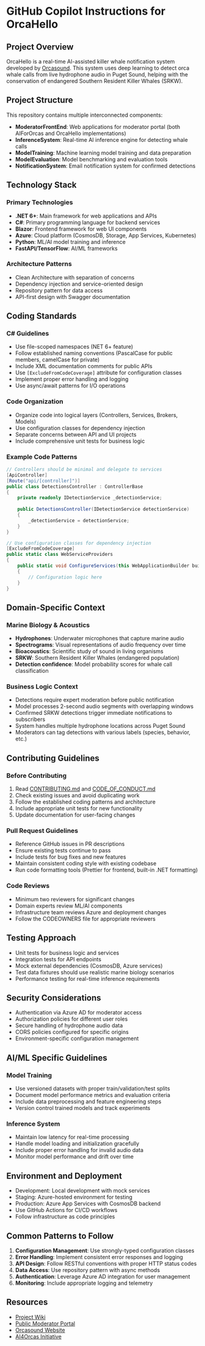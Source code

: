 # GitHub Copilot Instructions for OrcaHello

## Project Overview

OrcaHello is a real-time AI-assisted killer whale notification system developed by [Orcasound](https://www.orcasound.net/). This system uses deep learning to detect orca whale calls from live hydrophone audio in Puget Sound, helping with the conservation of endangered Southern Resident Killer Whales (SRKW).

## Project Structure

This repository contains multiple interconnected components:

- **ModeratorFrontEnd**: Web applications for moderator portal (both AIForOrcas and OrcaHello implementations)
- **InferenceSystem**: Real-time AI inference engine for detecting whale calls
- **ModelTraining**: Machine learning model training and data preparation
- **ModelEvaluation**: Model benchmarking and evaluation tools
- **NotificationSystem**: Email notification system for confirmed detections

## Technology Stack

### Primary Technologies
- **.NET 6+**: Main framework for web applications and APIs
- **C#**: Primary programming language for backend services
- **Blazor**: Frontend framework for web UI components
- **Azure**: Cloud platform (CosmosDB,  Storage, App Services, Kubernetes)
- **Python**: ML/AI model training and inference
- **FastAPI/TensorFlow**: AI/ML frameworks

### Architecture Patterns
- Clean Architecture with separation of concerns
- Dependency injection and service-oriented design
- Repository pattern for data access
- API-first design with Swagger documentation

## Coding Standards

### C# Guidelines
- Use file-scoped namespaces (NET 6+ feature)
- Follow established naming conventions (PascalCase for public members, camelCase for private)
- Include XML documentation comments for public APIs
- Use `[ExcludeFromCodeCoverage]` attribute for configuration classes
- Implement proper error handling and logging
- Use async/await patterns for I/O operations

### Code Organization
- Organize code into logical layers (Controllers, Services, Brokers, Models)
- Use configuration classes for dependency injection
- Separate concerns between API and UI projects
- Include comprehensive unit tests for business logic

### Example Code Patterns

```csharp
// Controllers should be minimal and delegate to services
[ApiController]
[Route("api/[controller]")]
public class DetectionsController : ControllerBase
{
    private readonly IDetectionService _detectionService;
    
    public DetectionsController(IDetectionService detectionService)
    {
        _detectionService = detectionService;
    }
}

// Use configuration classes for dependency injection
[ExcludeFromCodeCoverage]
public static class WebServiceProviders
{
    public static void ConfigureServices(this WebApplicationBuilder builder)
    {
        // Configuration logic here
    }
}
```

## Domain-Specific Context

### Marine Biology & Acoustics
- **Hydrophones**: Underwater microphones that capture marine audio
- **Spectrograms**: Visual representations of audio frequency over time
- **Bioacoustics**: Scientific study of sound in living organisms
- **SRKW**: Southern Resident Killer Whales (endangered population)
- **Detection confidence**: Model probability scores for whale call classification

### Business Logic Context
- Detections require expert moderation before public notification
- Model processes 2-second audio segments with overlapping windows
- Confirmed SRKW detections trigger immediate notifications to subscribers
- System handles multiple hydrophone locations across Puget Sound
- Moderators can tag detections with various labels (species, behavior, etc.)

## Contributing Guidelines

### Before Contributing
1. Read [CONTRIBUTING.md](../CONTRIBUTING.md) and [CODE_OF_CONDUCT.md](../CODE_OF_CONDUCT.md)
2. Check existing issues and avoid duplicating work
3. Follow the established coding patterns and architecture
4. Include appropriate unit tests for new functionality
5. Update documentation for user-facing changes

### Pull Request Guidelines
- Reference GitHub issues in PR descriptions
- Ensure existing tests continue to pass
- Include tests for bug fixes and new features
- Maintain consistent coding style with existing codebase
- Run code formatting tools (Prettier for frontend, built-in .NET formatting)

### Code Reviews
- Minimum two reviewers for significant changes
- Domain experts review ML/AI components
- Infrastructure team reviews Azure and deployment changes
- Follow the CODEOWNERS file for appropriate reviewers

## Testing Approach

- Unit tests for business logic and services
- Integration tests for API endpoints
- Mock external dependencies (CosmosDB, Azure services)
- Test data fixtures should use realistic marine biology scenarios
- Performance testing for real-time inference requirements

## Security Considerations

- Authentication via Azure AD for moderator access
- Authorization policies for different user roles
- Secure handling of hydrophone audio data
- CORS policies configured for specific origins
- Environment-specific configuration management

## AI/ML Specific Guidelines

### Model Training
- Use versioned datasets with proper train/validation/test splits
- Document model performance metrics and evaluation criteria
- Include data preprocessing and feature engineering steps
- Version control trained models and track experiments

### Inference System
- Maintain low latency for real-time processing
- Handle model loading and initialization gracefully
- Include proper error handling for invalid audio data
- Monitor model performance and drift over time

## Environment and Deployment

- Development: Local development with mock services
- Staging: Azure-hosted environment for testing
- Production: Azure App Services with CosmosDB backend
- Use GitHub Actions for CI/CD workflows
- Follow infrastructure as code principles

## Common Patterns to Follow

1. **Configuration Management**: Use strongly-typed configuration classes
2. **Error Handling**: Implement consistent error responses and logging
3. **API Design**: Follow RESTful conventions with proper HTTP status codes
4. **Data Access**: Use repository pattern with async methods
5. **Authentication**: Leverage Azure AD integration for user management
6. **Monitoring**: Include appropriate logging and telemetry

## Resources

- [Project Wiki](https://github.com/orcasound/aifororcas-livesystem/wiki)
- [Public Moderator Portal](https://aifororcas.azurewebsites.net/)
- [Orcasound Website](https://www.orcasound.net/)
- [AI4Orcas Initiative](https://ai4orcas.net/)